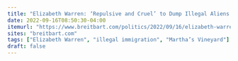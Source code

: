 ```yaml
---
title: "Elizabeth Warren: ‘Repulsive and Cruel’ to Dump Illegal Aliens on the Rich at Martha’s Vineyard"
date: 2022-09-16T08:50:30-04:00
itemurl: "https://www.breitbart.com/politics/2022/09/16/elizabeth-warren-repulsive-cruel-dump-illegal-aliens-rich-marthas-vineyard/"
sites: "breitbart.com"
tags: ["Elizabeth Warren", "illegal immigration", "Martha’s Vineyard"]
draft: false
---
```


